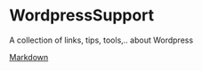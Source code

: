 # WordpressSupport
A collection of links, tips, tools,.. about Wordpress



[Markdown](https://github.com/adam-p/markdown-here/wiki/Markdown-Cheatsheet)
